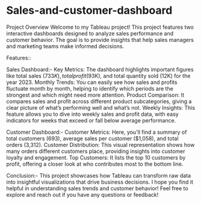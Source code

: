 # Sales-and-customer-dashboard

Project Overview
Welcome to my Tableau project! This project features two interactive dashboards designed to analyze sales performance and customer behavior. The goal is to provide insights that help sales managers and marketing teams make informed decisions.

Features::

Sales Dashboard:-
Key Metrics: The dashboard highlights important figures like total sales ($733K), total profit ($93K), and total quantity sold (12K) for the year 2023.
Monthly Trends: You can easily see how sales and profits fluctuate month by month, helping to identify which periods are the strongest and which might need more attention.
Product Comparison: It compares sales and profit across different product subcategories, giving a clear picture of what’s performing well and what’s not.
Weekly Insights: This feature allows you to dive into weekly sales and profit data, with easy indicators for weeks that exceed or fall below average performance.

Customer Dashboard:-
Customer Metrics: Here, you'll find a summary of total customers (693), average sales per customer ($1,058), and total orders (3,312).
Customer Distribution: This visual representation shows how many orders different customers place, providing insights into customer loyalty and engagement.
Top Customers: It lists the top 10 customers by profit, offering a closer look at who contributes most to the bottom line.

Conclusion:-
This project showcases how Tableau can transform raw data into insightful visualizations that drive business decisions. I hope you find it helpful in understanding sales trends and customer behavior!
Feel free to explore and reach out if you have any questions or feedback!
